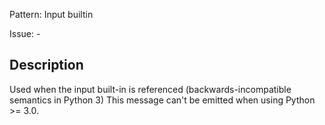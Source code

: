 Pattern: Input builtin

Issue: -

## Description

Used when the input built-in is referenced (backwards-incompatible semantics in Python 3) This message can't be emitted when using Python >= 3.0.